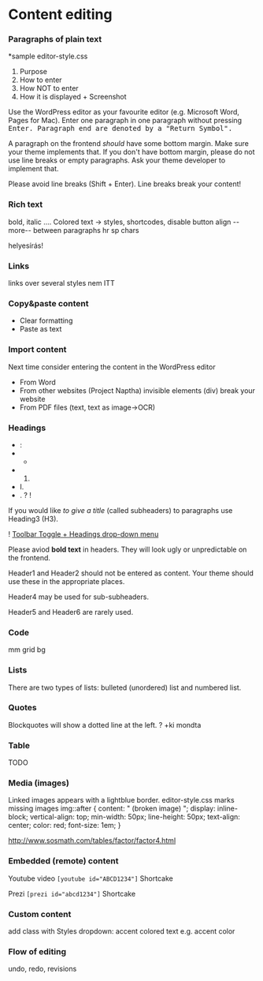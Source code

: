 # Content editing

### Paragraphs of plain text

*sample editor-style.css

1. Purpose
1. How to enter
1. How NOT to enter
1. How it is displayed + Screenshot

Use the WordPress editor as your favourite editor (e.g. Microsoft Word, Pages for Mac).
Enter one paragraph in one paragraph without pressing <kbd>Enter</kdb>. Paragraph end are denoted by a "Return Symbol".

A paragraph on the frontend *should* have some bottom margin. Make sure your theme implements that.
If you don't have bottom margin, please do not use line breaks or empty paragraphs.
Ask your theme developer to implement that.

Please avoid line breaks (<kdb>Shift + Enter</kdb>). Line breaks break your content!

### Rich text

bold, italic ....
Colored text -> styles, shortcodes, disable button
align
--more-- between paragraphs
hr
sp chars

helyesírás!



### Links

links over several styles
nem ITT

### Copy&paste content

- Clear formatting
- Paste as text

### Import content

Next time consider entering the content in the WordPress editor

- From Word
- From other websites (Project Naptha) invisible elements (div) break your website
- From PDF files (text, text as image->OCR)

### Headings

- :
- -
- 1.
- I.
- .
?
!


If you would like *to give a title* (called subheaders) to paragraphs use Heading3 (H3).

! [Toolbar Toggle + Headings drop-down menu](screenshot)

Please aviod **bold text** in headers. They will look ugly or unpredictable on the frontend.

Header1 and Header2 should not be entered as content. Your theme should use these in the appropriate places.

Header4 may be used for sub-subheaders.

Header5 and Header6 are rarely used.

### Code

mm grid bg

### Lists

There are two types of lists: bulleted (unordered) list and numbered list.

### Quotes

Blockquotes will show a dotted line at the left.
? +ki mondta

### Table

TODO

### Media (images)

Linked images appears with a lightblue border.
editor-style.css marks missing images
img::after {
    content: " (broken image) ";
    display: inline-block;
    vertical-align: top;
    min-width: 50px;
    line-height: 50px;
    text-align: center;
    color: red;
    font-size: 1em;
}

http://www.sosmath.com/tables/factor/factor4.html

### Embedded (remote) content

Youtube video `[youtube id="ABCD1234"]` Shortcake

Prezi `[prezi id="abcd1234"]` Shortcake

### Custom content

add class with Styles dropdown: accent colored text
e.g. accent color

### Flow of editing

undo, redo, revisions
